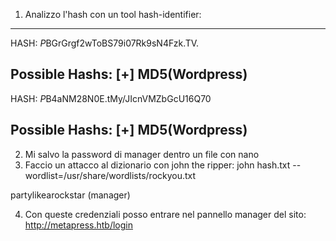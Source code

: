 1) Analizzo l'hash con un tool hash-identifier:

--------------------------------------------------
 HASH: $P$BGrGrgf2wToBS79i07Rk9sN4Fzk.TV.

Possible Hashs:
[+] MD5(Wordpress)
--------------------------------------------------
 HASH: $P$B4aNM28N0E.tMy/JIcnVMZbGcU16Q70

Possible Hashs:
[+] MD5(Wordpress)
--------------------------------------------------


2) Mi salvo la password di manager dentro un file con nano
3) Faccio un attacco al dizionario con john the ripper:
john hash.txt --wordlist=/usr/share/wordlists/rockyou.txt  

partylikearockstar		(manager)

4) Con queste credenziali posso entrare nel pannello manager del sito:
http://metapress.htb/login
